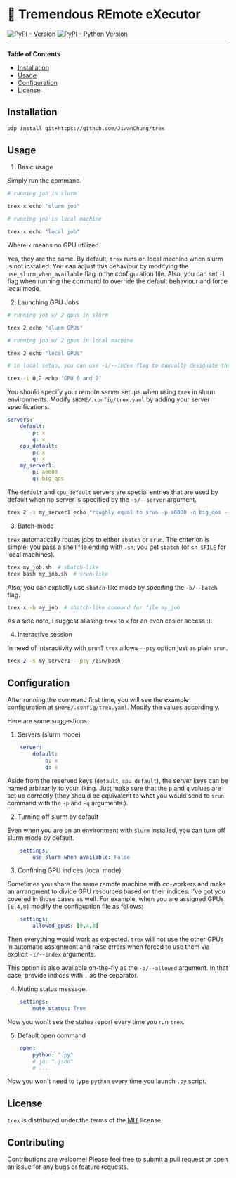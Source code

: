 # 🦖 Tremendous REmote eXecutor

[![PyPI - Version](https://img.shields.io/pypi/v/trex.svg)](https://pypi.org/project/trex)
[![PyPI - Python Version](https://img.shields.io/pypi/pyversions/trex.svg)](https://pypi.org/project/trex)

-----

**Table of Contents**

- [Installation](#installation)
- [Usage](#usage)
- [Configuration](#configuration)
- [License](#license)

## Installation

```bash
pip install git+https://github.com/JiwanChung/trex
```

## Usage

1. Basic usage

Simply run the command.

```bash
# running job in slurm

trex x echo "slurm job"

# running job in local machine

trex x echo "local job"
```

Where `x` means no GPU utilized.

Yes, they are the same. By default, `trex` runs on local machine when slurm is not installed.
You can adjust this behaviour by modifying the `use_slurm_when_available` flag in the configuration file.
Also, you can set `-l` flag when running the command to override the default behaviour and force local mode.

2. Launching GPU Jobs

```bash
# running job w/ 2 gpus in slurm

trex 2 echo "slurm GPUs"

# running job w/ 2 gpus in local machine

trex 2 echo "local GPUs"

# in local setup, you can use -i/--index flag to manually designate the gpu indices

trex -i 0,2 echo "GPU 0 and 2"
```

You should specify your remote server setups when using `trex` in slurm environments.
Modify `$HOME/.config/trex.yaml` by adding your server specifications.

```yaml
servers:
    default:
        p: x
        q: x
    cpu_default:
        p: x
        q: x
    my_server1:
        p: a6000
        q: big_qos
```

The `default` and `cpu_default` servers are special entries that are used by default when no server is specified by the `-s/--server` argument.

```bash
trex 2 -s my_server1 echo "roughly equal to srun -p a6000 -q big_qos --gres=gpu:2 echo"
```

3. Batch-mode

`trex` automatically routes jobs to either `sbatch` or `srun`.
The criterion is simple: you pass a shell file ending with `.sh`, you get `sbatch` (or `sh $FILE` for local machines).

```bash
trex my_job.sh  # sbatch-like
trex bash my_job.sh  # srun-like
```

Also, you can explictly use `sbatch`-like mode by specifing the `-b/--batch` flag.

```bash
trex x -b my_job  # sbatch-like command for file my_job
```

As a side note, I suggest aliasing `trex` to `x` for an even easier access :).

4. Interactive session

In need of interactivity with `srun`? `trex` allows `--pty` option just as plain `srun`.

```bash
trex 2 -s my_server1 --pty /bin/bash
```

## Configuration

After running the command first time, you will see the example configuration at `$HOME/.config/trex.yaml`.
Modify the values accordingly.

Here are some suggestions:

1. Servers (slurm mode)

```yaml
    server:
        default:
            p: x
            q: x
```

Aside from the reserved keys (`default`, `cpu_default`), the server keys can be named arbitrarily to your liking.
Just make sure that the `p` and `q` values are set up correctly (they should be equivalent to what you would send to `srun` command with the `-p` and `-q` arguments.).

2. Turning off slurm by default

Even when you are on an environment with `slurm` installed, you can turn off slurm mode by default.

```yaml
    settings:
        use_slurm_when_available: False
```

3. Confining GPU indices (local mode)

Sometimes you share the same remote machine with co-workers and make an arrangment to divide GPU resources based on their indices.
I've got you covered in those cases as well. For example, when you are assigned GPUs `[0,4,8]` modify the configuation file as follows:

```yaml
    settings:
        allowed_gpus: [0,4,8]
```

Then everything would work as expected. `trex` will not use the other GPUs in automatic assignment and raise errors when forced to use them via explicit `-i/--index` arguments.

This option is also available on-the-fly as the `-a/--allowed` argument. In that case, provide indices with `,` as the separator.

4. Muting status message.

```yaml
    settings:
        mute_status: True
```

Now you won't see the status report every time you run `trex`.

5. Default open command


```yaml
    open:
        python: ".py"
        # jq: ".json"
        # ...
```

Now you won't need to type `python` every time you launch `.py` script.

## License

`trex` is distributed under the terms of the [MIT](https://spdx.org/licenses/MIT.html) license.

## Contributing

Contributions are welcome! Please feel free to submit a pull request or open an issue for any bugs or feature requests.
